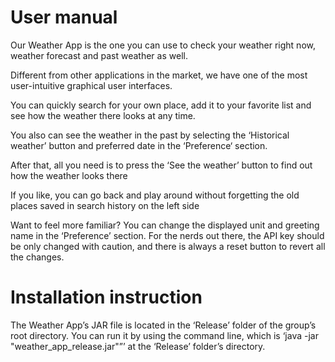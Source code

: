 # User manual

Our Weather App is the one you can use to check your weather right now, weather forecast and
past weather as well.

Different from other applications in the market, we have one of the most user-intuitive graphical
user interfaces.

You can quickly search for your own place, add it to your favorite list and see how the weather
there looks at any time.

You also can see the weather in the past by selecting the ‘Historical weather’ button and
preferred date in the ‘Preference‘ section.

After that, all you need is to press the ‘See the weather’ button to find out how the weather looks
there

If you like, you can go back and play around without forgetting the old places saved in search
history on the left side

Want to feel more familiar? You can change the displayed unit and greeting name in the
‘Preference’ section. For the nerds out there, the API key should be only changed with caution,
and there is always a reset button to revert all the changes.

#  Installation instruction
The Weather App’s JAR file is located in the ‘Release’ folder of the group’s root directory. You
can run it by using the command line, which is ‘java -jar "weather_app_release.jar"”’ at the
‘Release’ folder’s directory.
